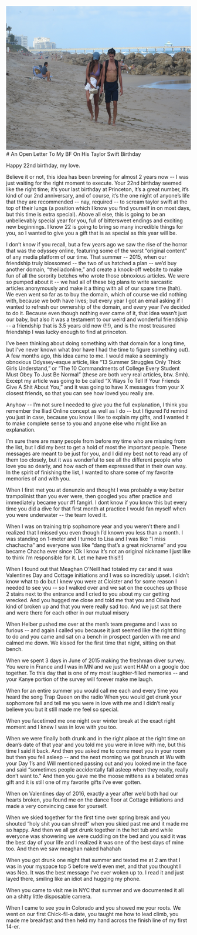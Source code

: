 <img src="/sam_and_me.jpg" alt="Sam with me" width="600" height="391" />
# An Open Letter To My BF On His Taylor Swift Birthday

Happy 22nd birthday, my love.

Believe it or not, this idea has been brewing for almost 2 years now -- I was just waiting for the right moment to execute. Your 22nd birthday seemed like the right time; it’s your last birthday at Princeton, it’s a great number, it’s kind of our 2nd anniversary, and of course, it’s the one night of anyone’s life that they are recommended -- nay, required -- to scream taylor swift at the top of their lungs (a position which I know you find yourself in on most days, but this time is extra special). Above all else, this is going to be an unbelievably special year for you, full of bittersweet endings and exciting new beginnings. I know 22 is going to bring so many incredible things for you, so I wanted to give you a gift that is as special as this year will be.

I don’t know if you recall, but a few years ago we saw the rise of the horror that was the odyssey online, featuring some of the worst “original content” of any media platform of our time. That summer -- 2015, when our friendship truly blossomed -- the two of us hatched a plan -- we’d buy another domain, “theiliadonline,” and create a knock-off website to make fun of all the sorority betches who wrote those obnoxious articles. We were so pumped about it -- we had all of these big plans to write sarcastic articles anonymously and make it a thing with all of our spare time (hah). We even went so far as to buy the domain, which of course we did nothing with, because we both have lives; but every year I got an email asking if I wanted to refresh our ownership of the domain, and every year I’ve decided to do it. Because even though nothing ever came of it, that idea wasn’t just our baby, but also it was a testament to our weird and wonderful friendship -- a friendship that is 3.5 years old now (!!!), and is the most treasured friendship I was lucky enough to find at princeton.

I’ve been thinking about doing something with that domain for a long time, but I’ve never known what (nor have I had the time to figure something out). A few months ago, this idea came to me. I would make a seemingly obnoxious Odyssey-esque article, like “13 Summer Struggles Only Thick Girls Understand,” or “The 10 Commandments of College Every Student Must Obey To Just Be Normal” (these are both very real articles, btw. Smh). Except my article was going to be called “X Ways To Tell If Your Friends Give A Shit About You,” and it was going to have X messages from your X closest friends, so that you can see how loved you really are.

Anyhow -- I’m not sure I needed to give you the full explanation, I think you remember the Iliad Online concept as well as I do -- but I figured I’d remind you just in case, because you know I like to explain my gifts, and I wanted it to make complete sense to you and anyone else who might like an explanation.

I’m sure there are many people from before my time who are missing from the list, but
I did my best to get a hold of most the important people. These messages are meant to be just for you, and I did my best not to read any of them too closely, but it was wonderful to see all the different people who love you so dearly, and how each of them expressed that in their own way. In the spirit of finishing the list, I wanted to share some of my favorite memories of and with you.

When I first met you at denunzio and thought I was probably a way better trampolinist than you ever were, then googled you after practice and immediately became your #1 fangirl. I dont know if you know this but every time you did a dive for that first month at practice I would fan myself when you were underwater -- the team loved it.

When I was on training trip sophomore year and you weren’t there and I realized that I missed you even though I’d known you less than a month. I was standing on 1-meter and I turned to Lisa and I was like “I miss chachacha” and everyone was like “dang that’s a great nickname” and you became Chacha ever since (Ok I know it’s not an original nickname I just like to think I’m responsible for it. Let me have this!!!)

When I found out that Meaghan O’Neill had totaled my car and it was Valentines Day and Cottage initiations and I was so incredibly upset. I didn’t know what to do but I knew you were at Cloister and for some reason I needed to see you -- so I walked over and we sat on the couches up those 2 stairs next to the entrance and I cried to you about my car getting wrecked. And you hugged me close and told me that you and Olivia had kind of broken up and that you were really sad too. And we just sat there and were there for each other in our mutual misery

When Helber pushed me over at the men’s team pregame and I was so furious -- and again I called you because it just seemed like the right thing to do and you came and sat on a bench in prospect garden with me and calmed me down. We kissed for the first time that night, sitting on that bench.

When we spent 3 days in June of 2015 making the freshman diver survey. You were in France and I was in MN and we just went HAM on a google doc together. To this day that is one of my most laughter-filled memories -- and your Kanye portion of the survey will forever make me laugh.

When for an entire summer you would call me each and every time you heard the song Trap Queen on the radio
When you would get drunk your sophomore fall and tell me you were in love with me and I didn’t really believe you but it still made me feel so special.

When you facetimed me one night over winter break at the exact right moment and I knew I was in love with you too.

When we were finally both drunk and in the right place at the right time on dean’s date of that year and you told me you were in love with me, but this time I said it back. And then you asked me to come meet you in your room but then you fell asleep -- and the next morning we got brunch at Wu with your Day 1’s and Will mentioned passing out and you looked me in the face and said “sometimes people accidentally fall asleep when they really, really don’t want to.” And then you gave me the moose mittens as a belated xmas gift and it is still one of my favorite gifts i’ve ever gotten.

When on Valentines day of 2016, exactly a year after we’d both had our hearts broken, you found me on the dance floor at Cottage initiations and made a very convincing case for yourself.

When we skied together for the first time over spring break and you shouted “holy shit you can shred!” when you skied past me and it made me so happy. And then we all got drunk together in the hot tub and while everyone was showering we were cuddling on the bed and you said it was the best day of your life and I realized it was one of the best days of mine too. And then we saw meaghan naked hahahah

When you got drunk one night that summer and texted me at 2 am that I was in your myspace top 5 before we’d even met, and that you thought I was Neo. It was the best message I’ve ever woken up to. I read it and just layed there, smiling like an idiot and hugging my phone.

When you came to visit me in NYC that summer and we documented it all on a shitty little disposable camera.

When I came to see you in Colorado and you showed me your roots. We went on our first Chick-fil-a date, you taught me how to lead climb, you made me breakfast and then held my hand across the finish line of my first 14-er.
